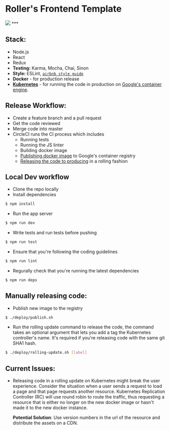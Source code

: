 <h1>Roller's Frontend Template</h1>
<a  href="https://circleci.com/gh/hghazal/app.roller.io/tree/master"><img src="https://circleci.com/gh/hghazal/app.roller.io.svg?style=shield"></a>
***

## Stack:
- Node.js
- React
- Redux
- **Testing:** Karma, Mocha, Chai, Sinon
- **Style:** ESLint, [`airbnb style guide`](https://github.com/airbnb/javascript)
- **Docker** - for production release
- **[Kubernetes](http://kubernetes.io/)** - for running the code in production on [Google's container engine](https://cloud.google.com/container-engine/).

## Release Workflow:
- Create a feature branch and a pull request
- Get the code reviewed
- Merge code into master
- CircleCI runs the CI process which includes
  - Running tests
  - Running the JS linter
  - Building docker image
  - [Publishing docker image](deploy/publish.sh) to Google's container registry
  - [Releasing the code to producing](deploy/rolling-update.sh) in a rolling fashion
  
## Local Dev workflow
- Clone the repo locally
- Install dependencies
```bash
$ npm install
```

- Run the app server
```bash
$ npm run dev
```

- Write tests and run tests before pushing
```bash
$ npm run test
```

- Ensure that you're following the coding guidelines
```bash
$ npm run lint
```

- Regurally check that you're running the latest dependencies
```bash
$ npm run deps
```

## Manually releasing code:
- Publish new image to the registry
```bash
$ ./deploy/publish.sh
```

- Run the rolling update command to release the code, the command takes
an optional argument that lets you add a tag the Kubernetes controller's name. It's required if you're releasing code with the same git SHA1 hash.
```bash
$ ./deploy/rolling-update.sh [label]
```

## Current Issues:
- Releasing code in a rolling update on Kubernetes might break the user experience. Consider
the situation when a user sends a request to load a page and that page requests another resource.
Kubernetes Replication Controller (RC) will use round robin to route the traffic, thus requesting
a resource that is either no longer on the new docker image or hasn't made it to the new docker
instance.

  **Potential Solution**: Use version numbers in the url of the resource and distribute the assets on a CDN.

